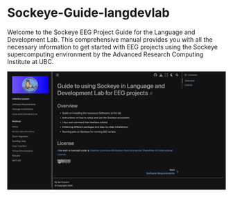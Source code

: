 # Sockeye-Guide-langdevlab
Welcome to the Sockeye EEG Project Guide for the Language and Development Lab. This comprehensive manual provides you with all the necessary information to get started with EEG projects using the Sockeye supercomputing environment by the Advanced Research Computing Institute at UBC.

![Website Pic](./_images/preview.png)